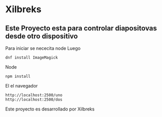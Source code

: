 # Xilbreks

## Este Proyecto esta para controlar diapositovas desde otro dispositivo

Para iniciar se nececita node
Luego

    dnf install ImageMagick

Node 

    npm install

El el navegador
    
    http://localhost:2500/uno
    http://localhost:2500/dos

Este proyecto es desarrollado por Xilbreks
